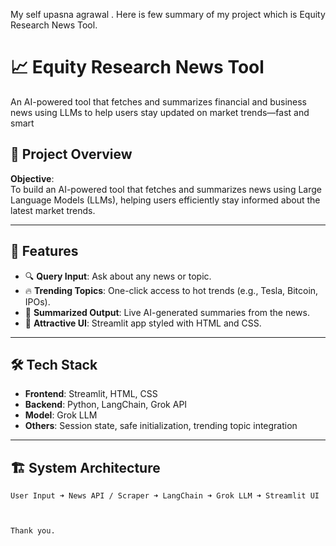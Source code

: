 My self upasna agrawal .
Here is few summary of my project which is Equity Research News Tool.


# 📈 Equity Research News Tool

An AI-powered tool that fetches and summarizes financial and business news using LLMs to help users stay updated on market trends—fast and smart

## 🧠 Project Overview

**Objective**:  
To build an AI-powered tool that fetches and summarizes news using Large Language Models (LLMs), helping users efficiently stay informed about the latest market trends.

---

## 🚀 Features

- 🔍 **Query Input**: Ask about any news or topic.
- 🔥 **Trending Topics**: One-click access to hot trends (e.g., Tesla, Bitcoin, IPOs).
- 📰 **Summarized Output**: Live AI-generated summaries from the news.
- 🎨 **Attractive UI**: Streamlit app styled with HTML and CSS.

---

## 🛠️ Tech Stack

- **Frontend**: Streamlit, HTML, CSS  
- **Backend**: Python, LangChain, Grok API  
- **Model**: Grok LLM  
- **Others**: Session state, safe initialization, trending topic integration

---

## 🏗️ System Architecture

```text
User Input ➜ News API / Scraper ➜ LangChain ➜ Grok LLM ➜ Streamlit UI



Thank you.
